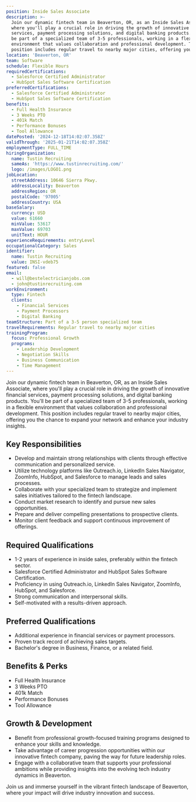 ```yaml
---
position: Inside Sales Associate
description: >-
  Join our dynamic fintech team in Beaverton, OR, as an Inside Sales Associate,
  where you'll play a crucial role in driving the growth of innovative financial
  services, payment processing solutions, and digital banking products. You'll
  be part of a specialized team of 3-5 professionals, working in a flexible
  environment that values collaboration and professional development. This
  position includes regular travel to nearby major cities, offering you t...
location: 'Beaverton, OR'
team: Software
schedule: Flexible Hours
requiredCertifications:
  - Salesforce Certified Administrator
  - HubSpot Sales Software Certification
preferredCertifications:
  - Salesforce Certified Administrator
  - HubSpot Sales Software Certification
benefits:
  - Full Health Insurance
  - 3 Weeks PTO
  - 401k Match
  - Performance Bonuses
  - Tool Allowance
datePosted: '2024-12-18T14:02:07.358Z'
validThrough: '2025-01-21T14:02:07.358Z'
employmentType: FULL_TIME
hiringOrganization:
  name: Tustin Recruiting
  sameAs: 'https://www.tustinrecruiting.com/'
  logo: /images/LOGO1.png
jobLocation:
  streetAddress: 10646 Sierra Pkwy.
  addressLocality: Beaverton
  addressRegion: OR
  postalCode: '97005'
  addressCountry: USA
baseSalary:
  currency: USD
  value: 61660
  minValue: 53617
  maxValue: 69703
  unitText: HOUR
experienceRequirements: entryLevel
occupationalCategory: Sales
identifier:
  name: Tustin Recruiting
  value: INSI-vdeb75
featured: false
email:
  - will@bestelectricianjobs.com
  - john@tustinrecruiting.com
workEnvironment:
  type: Fintech
  clients:
    - Financial Services
    - Payment Processors
    - Digital Banking
teamStructure: Part of a 3-5 person specialized team
travelRequirements: Regular travel to nearby major cities
trainingProgram:
  focus: Professional Growth
  programs:
    - Leadership Development
    - Negotiation Skills
    - Business Communication
    - Time Management
---
```



Join our dynamic fintech team in Beaverton, OR, as an Inside Sales Associate, where you'll play a crucial role in driving the growth of innovative financial services, payment processing solutions, and digital banking products. You'll be part of a specialized team of 3-5 professionals, working in a flexible environment that values collaboration and professional development. This position includes regular travel to nearby major cities, offering you the chance to expand your network and enhance your industry insights.

## Key Responsibilities

- Develop and maintain strong relationships with clients through effective communication and personalized service.
- Utilize technology platforms like Outreach.io, LinkedIn Sales Navigator, ZoomInfo, HubSpot, and Salesforce to manage leads and sales processes.
- Collaborate with your specialized team to strategize and implement sales initiatives tailored to the fintech landscape.
- Conduct market research to identify and pursue new sales opportunities.
- Prepare and deliver compelling presentations to prospective clients.
- Monitor client feedback and support continuous improvement of offerings.

## Required Qualifications

- 1-2 years of experience in inside sales, preferably within the fintech sector.
- Salesforce Certified Administrator and HubSpot Sales Software Certification.
- Proficiency in using Outreach.io, LinkedIn Sales Navigator, ZoomInfo, HubSpot, and Salesforce.
- Strong communication and interpersonal skills.
- Self-motivated with a results-driven approach.

## Preferred Qualifications

- Additional experience in financial services or payment processors.
- Proven track record of achieving sales targets.
- Bachelor's degree in Business, Finance, or a related field.

## Benefits & Perks

- Full Health Insurance 
- 3 Weeks PTO 
- 401k Match 
- Performance Bonuses 
- Tool Allowance

## Growth & Development

- Benefit from professional growth-focused training programs designed to enhance your skills and knowledge.
- Take advantage of career progression opportunities within our innovative fintech company, paving the way for future leadership roles.
- Engage with a collaborative team that supports your professional ambitions while providing insights into the evolving tech industry dynamics in Beaverton.

Join us and immerse yourself in the vibrant fintech landscape of Beaverton, where your impact will drive industry innovation and success.